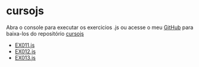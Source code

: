 # cursojs

Abra o console para executar os exercicios .js ou acesse o meu <a href="https://github.com/jhonatanccsouza" target="_blank">GitHub</a> para baixa-los do repositório <a href="https://github.com/jhonatanccsouza/cursojs" target="_blank">cursojs</a>

<ul>
    <li><a href="index.html" target="_blank">EX011.js</a></li>
    <li><a href="script.js" target="_blank">EX012.js</a></li>
    <li><a href="style.css" target="_blank">EX013.js</a></li>
   
</ul>


    

